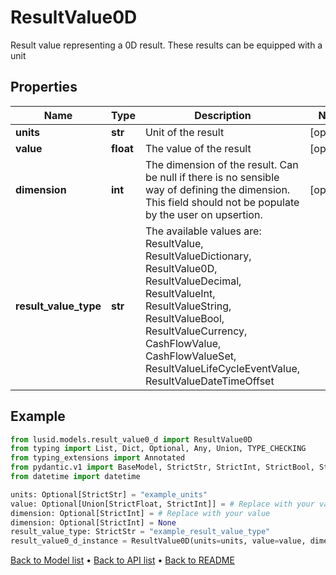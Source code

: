 # ResultValue0D

Result value representing a 0D result. These results can be equipped with a unit
## Properties
Name | Type | Description | Notes
------------ | ------------- | ------------- | -------------
**units** | **str** | Unit of the result | [optional] 
**value** | **float** | The value of the result | [optional] 
**dimension** | **int** | The dimension of the result. Can be null if there is no sensible way of defining the dimension. This field should not be  populate by the user on upsertion. | [optional] 
**result_value_type** | **str** | The available values are: ResultValue, ResultValueDictionary, ResultValue0D, ResultValueDecimal, ResultValueInt, ResultValueString, ResultValueBool, ResultValueCurrency, CashFlowValue, CashFlowValueSet, ResultValueLifeCycleEventValue, ResultValueDateTimeOffset | 
## Example

```python
from lusid.models.result_value0_d import ResultValue0D
from typing import List, Dict, Optional, Any, Union, TYPE_CHECKING
from typing_extensions import Annotated
from pydantic.v1 import BaseModel, StrictStr, StrictInt, StrictBool, StrictFloat, StrictBytes, Field, validator, ValidationError, conlist, constr
from datetime import datetime

units: Optional[StrictStr] = "example_units"
value: Optional[Union[StrictFloat, StrictInt]] = # Replace with your value
dimension: Optional[StrictInt] = # Replace with your value
dimension: Optional[StrictInt] = None
result_value_type: StrictStr = "example_result_value_type"
result_value0_d_instance = ResultValue0D(units=units, value=value, dimension=dimension, result_value_type=result_value_type)

```

[Back to Model list](../README.md#documentation-for-models) &#8226; [Back to API list](../README.md#documentation-for-api-endpoints) &#8226; [Back to README](../README.md)


